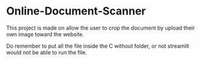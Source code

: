 # Online-Document-Scanner

This project is made on allow the user to crop the document by upload their own image toward the website.

Do remember to put all the file inside the C without folder, or not streamlit would not be able to run the file.
